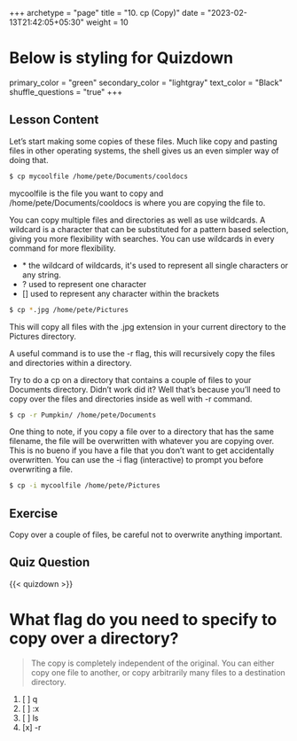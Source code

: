 +++
archetype = "page"
title = "10. cp (Copy)"
date = "2023-02-13T21:42:05+05:30"
weight = 10
# Below is styling for Quizdown
primary_color = "green"
secondary_color = "lightgray"
text_color = "Black"
shuffle_questions = "true"
+++

## Lesson Content

Let’s start making some copies of these files. Much like copy and pasting files in other operating systems, the shell gives us an even simpler way of doing that. 

```bash
$ cp mycoolfile /home/pete/Documents/cooldocs
```

mycoolfile is the file you want to copy and /home/pete/Documents/cooldocs is where you are copying the file to.

You can copy multiple files and directories as well as use wildcards. A wildcard is a character that can be substituted for a pattern based selection, giving you more flexibility with searches. You can use wildcards in every command for more flexibility.

- \* the wildcard of wildcards, it's used to represent all single characters or any string. 
- ? used to represent one character 
- [] used to represent any character within the brackets 

```bash
$ cp *.jpg /home/pete/Pictures
```

This will copy all files with the .jpg extension in your current directory to the Pictures directory.

A useful command is to use the -r flag, this will recursively copy the files and directories within a directory. 

Try to do a cp on a directory that contains a couple of files to your Documents directory. Didn’t work did it? Well that’s because you’ll need to copy over the files and directories inside as well with -r command.

```bash
$ cp -r Pumpkin/ /home/pete/Documents
```

One thing to note, if you copy a file over to a directory that has the same filename, the file will be overwritten with whatever you are copying over. This is no bueno if you have a file that you don’t want to get accidentally overwritten. You can use the -i flag (interactive) to prompt you before overwriting a file. 

```bash
$ cp -i mycoolfile /home/pete/Pictures
```

## Exercise

Copy over a couple of files, be careful not to overwrite anything important.

## Quiz Question

{{< quizdown >}}

# What flag do you need to specify to copy over a directory?

> The copy is completely independent of the original. You can either copy one file to another, or copy arbitrarily many files to a destination directory.

1. [ ] q
2. [ ] :x
3. [ ] ls
4. [x] -r

